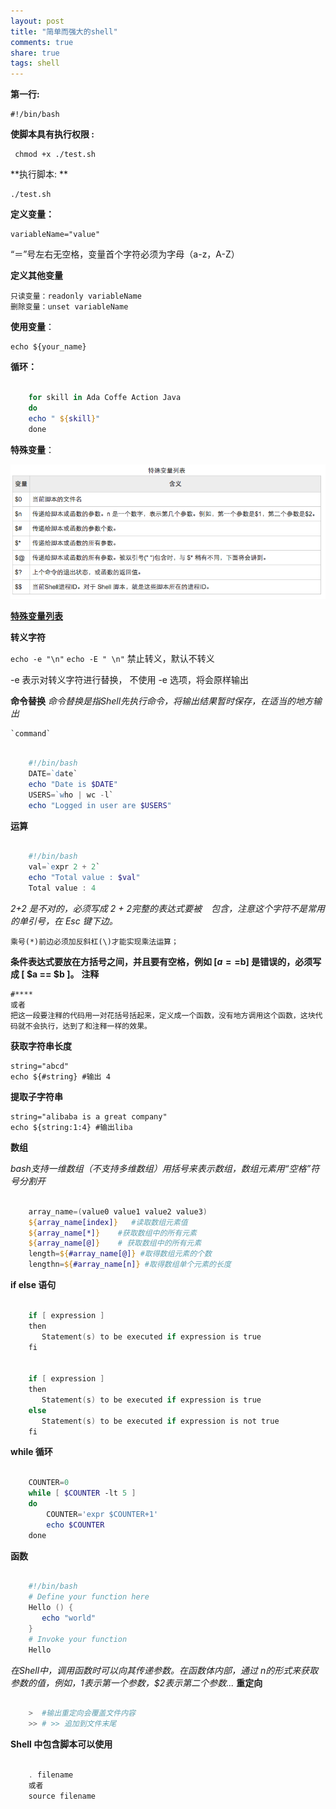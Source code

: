 ```yaml
---
layout: post
title: "简单而强大的shell"
comments: true
share: true
tags: shell
---
```


**第一行:**

    #!/bin/bash

**使脚本具有执行权限 :**

     chmod +x ./test.sh
    
**执行脚本: **  

    ./test.sh

**定义变量：**

    variableName="value"

“＝”号左右无空格，变量首个字符必须为字母（a-z，A-Z）

**定义其他变量**

    只读变量：readonly variableName
    删除变量：unset variableName

**使用变量**：

    echo ${your_name}

**循环：**

```powershell

    for skill in Ada Coffe Action Java 
    do
    echo " ${skill}"
    done

```

**特殊变量**：

![特殊变量列表](https://github.com/1oscar/1oscar.github.io/blob/master/_posts/images/shell.png)

[**特殊变量列表**](https://github.com/1oscar/1oscar.github.io/blob/master/_posts/images/shell.png)

**转义字符**

`echo -e "\n"`
`echo -E " \n"` 禁止转义，默认不转义

-e 表示对转义字符进行替换， 不使用 -e 选项，将会原样输出

**命令替换**
*命令替换是指Shell先执行命令，将输出结果暂时保存，在适当的地方输出*

    `command`

```powershell

    #!/bin/bash
    DATE=`date`
    echo "Date is $DATE"
    USERS=`who | wc -l`
    echo "Logged in user are $USERS"

```

**运算**

```powershell

    #!/bin/bash
    val=`expr 2 + 2`
    echo "Total value : $val"
    Total value : 4

```

*2+2 是不对的，必须写成 2 + 2完整的表达式要被 ` ` 包含，注意这个字符不是常用的单引号，在 Esc 键下边。*

    乘号(*)前边必须加反斜杠(\)才能实现乘法运算；

**条件表达式要放在方括号之间，并且要有空格，例如 [$a==$b] 是错误的，必须写成 [ $a == $b ]。**
**注释**

    #****
    或者
    把这一段要注释的代码用一对花括号括起来，定义成一个函数，没有地方调用这个函数，这块代码就不会执行，达到了和注释一样的效果。

**获取字符串长度**

    string="abcd"
    echo ${#string} #输出 4

**提取子字符串**

    string="alibaba is a great company"
    echo ${string:1:4} #输出liba

**数组**

*bash支持一维数组（不支持多维数组）用括号来表示数组，数组元素用“空格”符号分割开*

```powershell

    array_name=(value0 value1 value2 value3)
    ${array_name[index]}   #读取数组元素值
    ${array_name[*]}    #获取数组中的所有元素
    ${array_name[@]}    # 获取数组中的所有元素
    length=${#array_name[@]} #取得数组元素的个数
    lengthn=${#array_name[n]} #取得数组单个元素的长度

```

**if else 语句**

```powershell

    if [ expression ]
    then
       Statement(s) to be executed if expression is true
    fi


    if [ expression ]
    then
       Statement(s) to be executed if expression is true
    else
       Statement(s) to be executed if expression is not true
    fi

```

**while 循环**

```powershell

    COUNTER=0
    while [ $COUNTER -lt 5 ]
    do
        COUNTER='expr $COUNTER+1'
        echo $COUNTER
    done

```

**函数**

```powershell

    #!/bin/bash
    # Define your function here
    Hello () {
       echo "world"
    }
    # Invoke your function
    Hello

```

*在Shell中，调用函数时可以向其传递参数。在函数体内部，通过 $n 的形式来获取参数的值，例如，$1表示第一个参数，$2表示第二个参数...*
**重定向**

```powershell

    >  #输出重定向会覆盖文件内容
    >> # >> 追加到文件末尾

```

**Shell 中包含脚本可以使用**

```powershell

    . filename
    或者
    source filename

```
